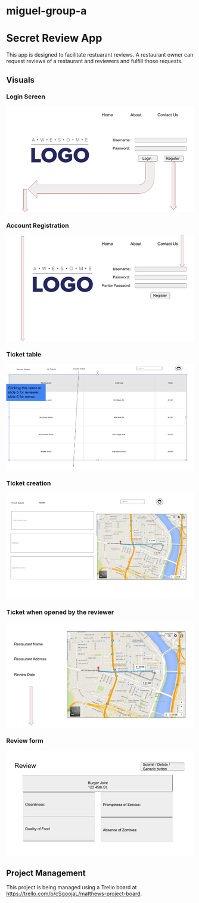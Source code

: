 # miguel-group-a

# Secret Review App

This app is designed to facilitate restuarant reviews. A restaurant owner can request reviews of a restaurant and reviewers and fulfill those requests.

## Visuals
### Login Screen
![Login screen](https://github.com/LaunchCodeLiftoffProjects/miguel-group-a/blob/main/1.jpg "Login Screen")
### Account Registration
![Account registration](https://github.com/LaunchCodeLiftoffProjects/miguel-group-a/blob/main/2.jpg "Account Registration")
### Ticket table
![Ticket table](https://github.com/LaunchCodeLiftoffProjects/miguel-group-a/blob/main/3.jpg "Ticket table")
### Ticket creation
![Ticket creation](https://github.com/LaunchCodeLiftoffProjects/miguel-group-a/blob/main/4.jpg "Ticket creation")
### Ticket when opened by the reviewer
![Ticket when opened by the reviewer](https://github.com/LaunchCodeLiftoffProjects/miguel-group-a/blob/main/5.jpg "Ticket when opened by the reviewer")
### Review form
![Review form](https://github.com/LaunchCodeLiftoffProjects/miguel-group-a/blob/main/6.jpg "Review form")

## Project Management
This project is being managed using a Trello board at https://trello.com/b/cSgoojaL/matthews-project-board.
